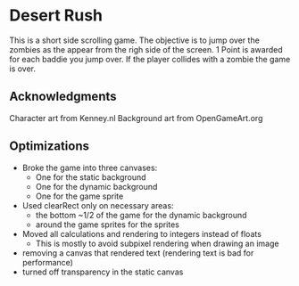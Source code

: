 Desert Rush
=================

This is a short side scrolling game. The objective is to jump over the zombies as the appear from the righ side of the screen. 1 Point is awarded for each baddie you jump over. If the player collides with a zombie the game is over.

Acknowledgments
---------------

Character art from Kenney.nl
Background art from OpenGameArt.org

## Optimizations
- Broke the game into three canvases:
    - One for the static background
    - One for the dynamic background
    - One for the game sprite
- Used clearRect only on necessary areas:
    - the bottom ~1/2 of the game for the dynamic background
    - around the game sprites for the sprites 
- Moved all calculations and rendering to integers instead of floats
    - This is mostly to avoid subpixel rendering when drawing an image
- removing a canvas that rendered text (rendering text is bad for performance)
- turned off transparency in the static canvas